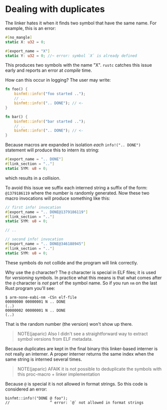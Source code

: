 # Dealing with duplicates

The linker hates it when it finds two symbol that have the same name.
For example, this is an error:

``` rust
#[no_mangle]
static X: u32 = 0;

#[export_name = "X"]
static Y: u32 = 0; //~ error: symbol `X` is already defined
```

This produces two symbols with the name "X".
`rustc` catches this issue early and reports an error at *compile* time.

How can this occur in logging?
The user may write:

``` rust
fn foo() {
    binfmt::info!("foo started ..");
    // ..
    binfmt::info!(".. DONE"); // <-
}

fn bar() {
    binfmt::info!("bar started ..");
    // ..
    binfmt::info!(".. DONE"); // <-
}
```

Because macros are expanded in isolation *each* `info!(".. DONE")` statement will produce this to intern its string:

``` rust
#[export_name = ".. DONE"]
#[link_section = ".."]
static SYM: u8 = 0;
```

which results in a collision.

To avoid this issue we suffix each interned string a suffix of the form: `@1379186119` where the number is randomly generated.
Now these two macro invocations will produce something like this:

``` rust
// first info! invocation
#[export_name = ".. DONE@1379186119"]
#[link_section = ".."]
static SYM: u8 = 0;

// ..

// second info! invocation
#[export_name = ".. DONE@346188945"]
#[link_section = ".."]
static SYM: u8 = 0;
```

These symbols do not collide and the program will link correctly.

Why use the `@` character?
The `@` character is special in ELF files; it is used for *versioning* symbols.
In practice what this means is that what comes after the `@` character is *not* part of the symbol name.
So if you run `nm` on the last Rust program you'll see:

``` console
$ arm-none-eabi-nm -CSn elf-file
00000000 00000001 N .. DONE
(..)
00000002 00000001 N .. DONE
(..)
```

That is the random number (the version) won't show up there.

> NOTE(japaric) Also I didn't see a straightforward way to extract symbol versions from ELF metadata.

Because duplicates are kept in the final binary this linker-based interner is not really an interner.
A proper interner returns the same index when the same string is interned several times.

> NOTE(japaric) AFAIK it is not possible to deduplicate the symbols with this proc-macro + linker implementation

Because `@` is special it is not allowed in format strings.
So this code is considered an error:

``` console
binfmt::info!("DONE @ foo");
//                  ^ error: `@` not allowed in format strings
```
